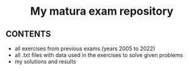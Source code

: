# <p align='center'>My matura exam repository</p>

## CONTENTS
- all exercises from previous exams (years 2005 to 2022)
- all .txt files with data used in the exercises to solve given problems
- my solutions and results

